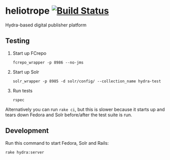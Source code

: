 # heliotrope [![Build Status](https://travis-ci.org/curationexperts/heliotrope.svg?branch=master)](https://travis-ci.org/curationexperts/heliotrope)
Hydra-based digital publisher platform

## Testing

1. Start up FCrepo

   `fcrepo_wrapper -p 8986 --no-jms`
1. Start up Solr

   `solr_wrapper -p 8985 -d solr/config/ --collection_name hydra-test`
1. Run tests

   `rspec`


Alternatively you can run `rake ci`, but this is slower because it starts up and tears down Fedora and Solr before/after the test suite is run.


## Development

Run this command to start Fedora, Solr and Rails:

`rake hydra:server`
